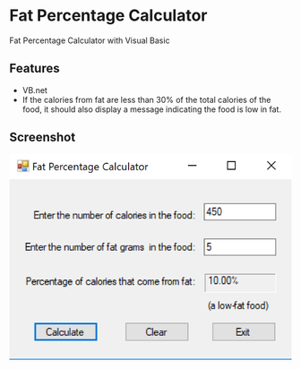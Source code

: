 
# Fat Percentage Calculator
Fat Percentage Calculator with Visual Basic

## Features
* VB.net
* If the calories from fat are less than 30% of the total calories of the food, it should also display a message indicating the food is low in fat.

## Screenshot
![Screen Shot](ScreenShot.png?raw=true "Screen Shot")

